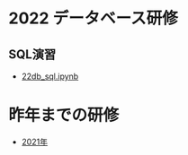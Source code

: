 # 2022 データベース研修
## SQL演習
- [22db_sql.ipynb](https://colab.research.google.com/github/mixigroup/2022BeginnerTrainingDataBasePublic/blob/main/22db_sql.ipynb)

# 昨年までの研修
- [2021年](https://github.com/mixigroup/2021BeginnerTrainingDataBasePublic)

